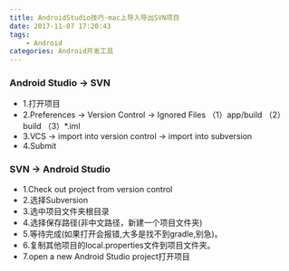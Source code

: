```yaml
---
title: AndroidStudio技巧-mac上导入导出SVN项目
date: 2017-11-07 17:20:43
tags:
	- Android
categories: Android开发工具
---
```



### Android Studio -> SVN

- 1.打开项目
- 2.Preferences -> Version Control -> Ignored Files
（1）app/build
（2）build
（3）*.iml
- 3.VCS -> import into version control -> import into subversion
- 4.Submit


### SVN -> Android Studio

- 1.Check out project from version control
- 2.选择Subversion
- 3.选中项目文件夹根目录
- 4.选择保存路径(非中文路径，新建一个项目文件夹)
- 5.等待完成(如果打开会报错,大多是找不到gradle,别急)。
- 6.复制其他项目的local.properties文件到项目文件夹。
- 7.open a new Android Studio project打开项目


